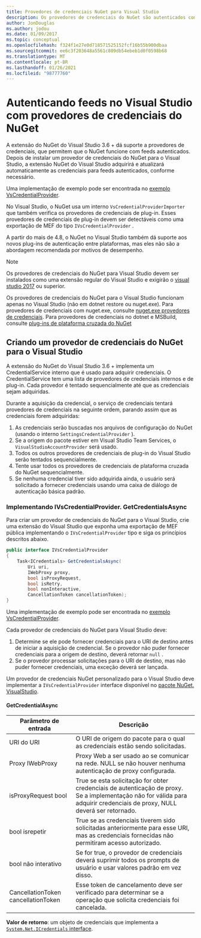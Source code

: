 ```yaml
---
title: Provedores de credenciais NuGet para Visual Studio
description: Os provedores de credenciais do NuGet são autenticados com feeds implementando a interface IVsCredentialProvider em uma extensão do Visual Studio.
author: JonDouglas
ms.author: jodou
ms.date: 01/09/2017
ms.topic: conceptual
ms.openlocfilehash: f324f1e27e0d718571525152fcf16b55b900dbaa
ms.sourcegitcommit: ee6c3f203648a5561c809db54ebeb1d0f0598b68
ms.translationtype: MT
ms.contentlocale: pt-BR
ms.lasthandoff: 01/26/2021
ms.locfileid: "98777760"
---
```

# <a name="authenticating-feeds-in-visual-studio-with-nuget-credential-providers"></a>Autenticando feeds no Visual Studio com provedores de credenciais do NuGet

A extensão do NuGet do Visual Studio 3.6 + dá suporte a provedores de credenciais, que permitem que o NuGet funcione com feeds autenticados.
Depois de instalar um provedor de credenciais do NuGet para o Visual Studio, a extensão NuGet do Visual Studio adquirirá e atualizará automaticamente as credenciais para feeds autenticados, conforme necessário.

Uma implementação de exemplo pode ser encontrada no [exemplo VsCredentialProvider](https://github.com/NuGet/Samples/tree/master/VsCredentialProvider).

No Visual Studio, o NuGet usa um interno `VsCredentialProviderImporter` que também verifica os provedores de credenciais de plug-in. Esses provedores de credenciais de plug-in devem ser detectáveis como uma exportação de MEF do tipo `IVsCredentialProvider` .

A partir do mais de 4.8, o NuGet no Visual Studio também dá suporte aos novos plug-ins de autenticação entre plataformas, mas eles não são a abordagem recomendada por motivos de desempenho.

> [!Note]
> Os provedores de credenciais do NuGet para Visual Studio devem ser instalados como uma extensão regular do Visual Studio e exigirão o [visual studio 2017](https://aka.ms/vs/15/release/vs_enterprise.exe) ou superior.
>
> Os provedores de credenciais do NuGet para o Visual Studio funcionam apenas no Visual Studio (não em dotnet restore ou nuget.exe). Para provedores de credenciais com nuget.exe, consulte [nuget.exe provedores de credenciais](nuget-exe-Credential-providers.md).
> Para provedores de credenciais no dotnet e MSBuild, consulte [plug-ins de plataforma cruzada do NuGet](nuget-cross-platform-authentication-plugin.md)

## <a name="creating-a-nuget-credential-provider-for-visual-studio"></a>Criando um provedor de credenciais do NuGet para o Visual Studio

A extensão do NuGet do Visual Studio 3.6 + implementa um CredentialService interno que é usado para adquirir credenciais. O CredentialService tem uma lista de provedores de credenciais internos e de plug-in. Cada provedor é tentado sequencialmente até que as credenciais sejam adquiridas.

Durante a aquisição da credencial, o serviço de credenciais tentará provedores de credenciais na seguinte ordem, parando assim que as credenciais forem adquiridas:

1. As credenciais serão buscadas nos arquivos de configuração do NuGet (usando o interno `SettingsCredentialProvider` ).
1. Se a origem do pacote estiver em Visual Studio Team Services, o `VisualStudioAccountProvider` será usado.
1. Todos os outros provedores de credenciais de plug-in do Visual Studio serão tentados sequencialmente.
1. Tente usar todos os provedores de credenciais de plataforma cruzada do NuGet sequencialmente.
1. Se nenhuma credencial tiver sido adquirida ainda, o usuário será solicitado a fornecer credenciais usando uma caixa de diálogo de autenticação básica padrão.

### <a name="implementing-ivscredentialprovidergetcredentialsasync"></a>Implementando IVsCredentialProvider. GetCredentialsAsync

Para criar um provedor de credenciais do NuGet para o Visual Studio, crie uma extensão do Visual Studio que exponha uma exportação de MEF pública implementando o `IVsCredentialProvider` tipo e siga os princípios descritos abaixo.

```cs
public interface IVsCredentialProvider
{
    Task<ICredentials> GetCredentialsAsync(
        Uri uri,
        IWebProxy proxy,
        bool isProxyRequest,
        bool isRetry,
        bool nonInteractive,
        CancellationToken cancellationToken);
}
```

Uma implementação de exemplo pode ser encontrada no [exemplo VsCredentialProvider](https://github.com/NuGet/Samples/tree/master/VsCredentialProvider).

Cada provedor de credenciais do NuGet para Visual Studio deve:

1. Determine se ele pode fornecer credenciais para o URI de destino antes de iniciar a aquisição de credencial. Se o provedor não puder fornecer credenciais para a origem de destino, deverá retornar `null` .
1. Se o provedor processar solicitações para o URI de destino, mas não puder fornecer credenciais, uma exceção deverá ser lançada.

Um provedor de credenciais NuGet personalizado para o Visual Studio deve implementar a `IVsCredentialProvider` interface disponível no [pacote NuGet. VisualStudio](https://www.nuget.org/packages/NuGet.VisualStudio/).

#### <a name="getcredentialasync"></a>GetCredentialAsync

| Parâmetro de entrada |Descrição|
| ----------------|-----------|
| URI do URI | O URI de origem do pacote para o qual as credenciais estão sendo solicitadas.|
| Proxy IWebProxy | Proxy Web a ser usado ao se comunicar na rede. NULL se não houver nenhuma autenticação de proxy configurada. |
| isProxyRequest bool | True se esta solicitação for obter credenciais de autenticação de proxy. Se a implementação não for válida para adquirir credenciais de proxy, NULL deverá ser retornado. |
| bool isrepetir | True se as credenciais tiverem sido solicitadas anteriormente para esse URI, mas as credenciais fornecidas não permitiram acesso autorizado. |
| bool não interativo | Se for true, o provedor de credenciais deverá suprimir todos os prompts de usuário e usar valores padrão em vez disso. |
| CancellationToken cancellationToken | Esse token de cancelamento deve ser verificado para determinar se a operação que solicita credenciais foi cancelada. |

**Valor de retorno**: um objeto de credenciais que implementa a [ `System.Net.ICredentials` interface](/dotnet/api/system.net.icredentials?view=netstandard-2.0).
